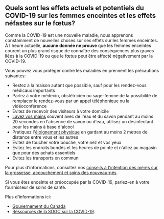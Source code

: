 ## Quels sont les effets actuels et potentiels du COVID-19 sur les femmes enceintes et les effets néfastes sur le fœtus?

Comme la COVID-19 est une nouvelle maladie, nous apprenons constamment de nouvelles choses sur ses effets sur les femmes enceintes. À l'heure actuelle, **aucune donnée ne prouve** que les femmes enceintes courent un plus grand risque de connaître des conséquences plus graves liées à la COVID-19 ou que le fœtus peut être affecté négativement par la COVID-19.

Vous pouvez vous protéger contre les maladies en prennent les précautions suivantes:

- Restez à la maison autant que possible, sauf pour les rendez-vous médicaux importants
- Parlez à votre médecin, obstétricien ou sage-femme de la possibilité de remplacer le rendez-vous par un appel téléphonique ou la vidéoconférence
- Évitez de recevoir des visiteurs à votre domicile
- [Lavez vos mains](https://www.canada.ca/fr/sante-publique/services/publications/maladies-et-affections/evitez-propagation-du-covid-19-lavez-vos-mains.html) souvent avec de l'eau et du savon pendant au moins 20 secondes
en l'absence de savon ou d'eau, utilisez un désinfectant pour les mains à base d'alcool
- Pratiquez l'[éloignement physique](https://www.canada.ca/fr/sante-publique/services/publications/maladies-affections/distanciation-sociale.html) en gardant au moins 2 mètres de distance entre vous et les autres
- Évitez de toucher votre bouche, votre nez et vos yeux
- Évitez les endroits bondés et les heures de pointe et n'allez au magasin que pour des achats essentiels
- Évitez les transports en commun

Pour plus d'informations, consultez nos [conseils à l'intention des mères sur la grossesse, accouchement et soins des nouveau-nés](https://www.canada.ca/fr/sante-publique/services/publications/maladies-et-affections/grossesse-conseils-meres.html).

Si vous êtes enceinte et préoccupée par la COVID-19, parlez-en à votre fournisseur de soins de santé.

Plus d'informations ici:

- [Gouvernement du Canada](https://www.canada.ca/fr/sante-publique/services/maladies/2019-nouveau-coronavirus/prevention-risques.html)
- [Ressources de la SOGC sur la COVID-19](https://www.sogc.org/fr/-COVID-19/COVID-19/fr/content/COVID-19/COVID-19.aspx?hkey=92ce4e29-3648-4925-8cc4-68e9de58a3b2).

